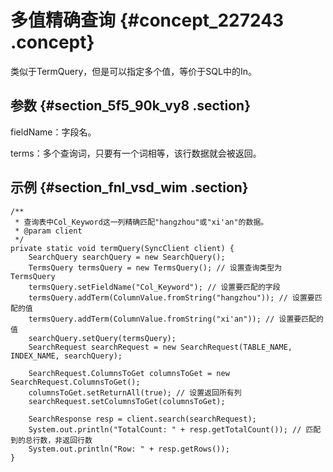 # 多值精确查询 {#concept_227243 .concept}

类似于TermQuery，但是可以指定多个值，等价于SQL中的In。

## 参数 {#section_5f5_90k_vy8 .section}

fieldName：字段名。

terms：多个查询词，只要有一个词相等，该行数据就会被返回。

## 示例 {#section_fnl_vsd_wim .section}

``` {#codeblock_9oz_a8x_8rj}
/**
 * 查询表中Col_Keyword这一列精确匹配"hangzhou"或"xi'an"的数据。
 * @param client
 */
private static void termQuery(SyncClient client) {
    SearchQuery searchQuery = new SearchQuery();
    TermsQuery termsQuery = new TermsQuery(); // 设置查询类型为TermsQuery
    termsQuery.setFieldName("Col_Keyword"); // 设置要匹配的字段
    termsQuery.addTerm(ColumnValue.fromString("hangzhou")); // 设置要匹配的值
    termsQuery.addTerm(ColumnValue.fromString("xi'an")); // 设置要匹配的值
    searchQuery.setQuery(termsQuery);
    SearchRequest searchRequest = new SearchRequest(TABLE_NAME, INDEX_NAME, searchQuery);

    SearchRequest.ColumnsToGet columnsToGet = new SearchRequest.ColumnsToGet();
    columnsToGet.setReturnAll(true); // 设置返回所有列
    searchRequest.setColumnsToGet(columnsToGet);

    SearchResponse resp = client.search(searchRequest);
    System.out.println("TotalCount: " + resp.getTotalCount()); // 匹配到的总行数，非返回行数
    System.out.println("Row: " + resp.getRows());
}
```

